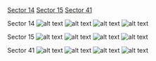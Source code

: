 [Sector 14](#sector14)
[Sector 15](#sector15)
[Sector 41](#sector41)

<a name = "sector14"></a>
Sector 14
![alt text](/images/KELT-09_Sector_14/KELT-09_Sector_14_a_TimeSeries.png)
![alt text](/images/KELT-09_Sector_14/KELT-09_Sector_14_b_FoldedLightCurve.png)
![alt text](/images/KELT-09_Sector_14/KELT-09_Sector_14_b_IndividualTransitsWithFit.png)
![alt text](/images/KELT-09_Sector_14/KELT-09_Sector_14_c_TimingResiduals.png)

<a name = "sector15"></a>
Sector 15
![alt text](/images/KELT-09_Sector_15/KELT-09_Sector_15_a_TimeSeries.png)
![alt text](/images/KELT-09_Sector_15/KELT-09_Sector_15_b_FoldedLightCurve.png)
![alt text](/images/KELT-09_Sector_15/KELT-09_Sector_15_b_IndividualTransitsWithFit.png)
![alt text](/images/KELT-09_Sector_15/KELT-09_Sector_15_c_TimingResiduals.png)

<a name = "sector41"></a>
Sector 41
![alt text](/images/KELT-09_Sector_41/KELT-09_Sector_41_a_TimeSeries.png)
![alt text](/images/KELT-09_Sector_41/KELT-09_Sector_41_b_FoldedLightCurve.png)
![alt text](/images/KELT-09_Sector_41/KELT-09_Sector_41_b_IndividualTransitsWithFit.png)
![alt text](/images/KELT-09_Sector_41/KELT-09_Sector_41_c_TimingResiduals.png)


